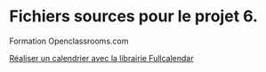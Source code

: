 # Fichiers sources pour le projet 6.
<p>Formation Openclassrooms.com</p>
<p><a href="https://openclassrooms.com/courses/4808886?status=draft">Réaliser un calendrier avec la librairie Fullcalendar</a></p>
 
